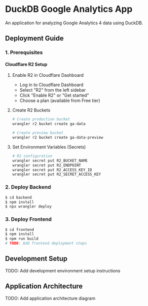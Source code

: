 # DuckDB Google Analytics App

An application for analyzing Google Analytics 4 data using DuckDB.

## Deployment Guide

### 1. Prerequisites

#### Cloudflare R2 Setup

1. Enable R2 in Cloudflare Dashboard
   - Log in to Cloudflare Dashboard
   - Select "R2" from the left sidebar
   - Click "Enable R2" or "Get started"
   - Choose a plan (available from Free tier)

2. Create R2 Buckets
   ```bash
   # Create production bucket
   wrangler r2 bucket create ga-data

   # Create preview bucket
   wrangler r2 bucket create ga-data-preview
   ```

3. Set Environment Variables (Secrets)
   ```bash
   # R2 configuration
   wrangler secret put R2_BUCKET_NAME
   wrangler secret put R2_ENDPOINT
   wrangler secret put R2_ACCESS_KEY_ID
   wrangler secret put R2_SECRET_ACCESS_KEY
   ```

### 2. Deploy Backend

```bash
$ cd backend
$ npm install
$ npx wrangler deploy
```

### 3. Deploy Frontend

```bash
$ cd frontend
$ npm install
$ npm run build
# TODO: Add frontend deployment steps
```

## Development Setup

TODO: Add development environment setup instructions

## Application Architecture

TODO: Add application architecture diagram 
